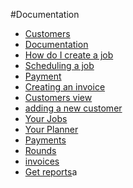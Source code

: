 #Documentation
- [Customers](/page/customer_index)
- [Documentation](/page/index)
- [How do I create a job](/page/job_create)
- [Scheduling a job](/page/booking_create)
- [Payment](/page/payment_create)
- [Creating an invoice](/page/invoice_create)
- [Customers view](/page/customer_view)
- [adding a new customer](/page/customer_create)
- [Your Jobs](/page/job_index)
- [Your Planner](/page/planner_index)
- [Payments](/page/payment_index)
- [Rounds](/page/round_index)
- [invoices](/page/invoice_index)
- [Get reports](/page/report_index)a
